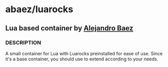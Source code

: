 # abaez/luarocks
## Lua based container by [Alejandro Baez](https://twitter.com/a_baez)

### DESCRIPTION
A small container for Lua with Luarocks preinstalled for ease of use. Since
it's a base container, you should use to extend according to your needs.
